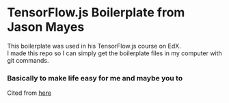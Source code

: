 # TensorFlow.js Boilerplate from Jason Mayes ###

This boilerplate was used in his TensorFlow.js course on EdX.  
I made this repo so I can simply get the boilerplate files in my computer with git commands.  
### Basically to make life easy for me and maybe you to ###

Cited from [here](https://codepen.io/jasonmayes/pen/BaNjLyo)
